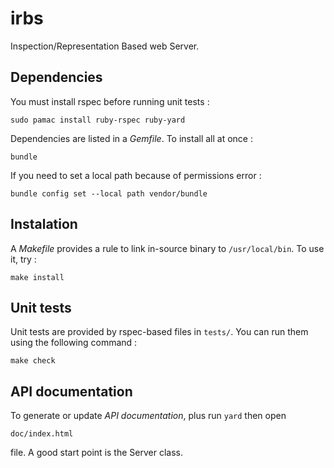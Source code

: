 # irbs

Inspection/Representation Based web Server.

## Dependencies

You must install rspec before running unit tests :

	sudo pamac install ruby-rspec ruby-yard

Dependencies are listed in a *Gemfile*. To install all at once :

	bundle

If you need to set a local path because of permissions error :

	bundle config set --local path vendor/bundle

## Instalation

A *Makefile* provides a rule to link in-source binary to `/usr/local/bin`. To
use it, try :

	make install

## Unit tests

Unit tests are provided by rspec-based files in `tests/`. You can run them
using the following command :

	make check

## API documentation

To generate or update *API documentation*, plus run `yard` then open

	doc/index.html 
	
file. A good start point is the Server class.
